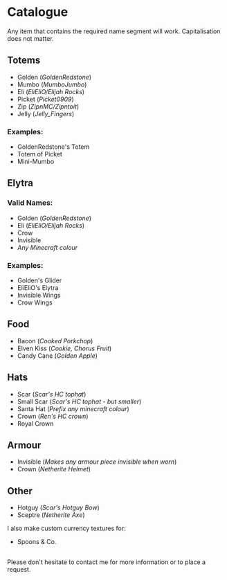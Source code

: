 # Catalogue

Any item that contains the required name segment will work.
Capitalisation does not matter.

## Totems
- Golden
  (*GoldenRedstone*)
- Mumbo
  (*MumboJumbo*)
- Eli
  (*EliEliO/Elijah Rocks*)
- Picket
  (*Picket0909*)
- Zip
  (*ZipnMC/Zipntoit*)
- Jelly
  (*Jelly_Fingers*)

### Examples:
- GoldenRedstone's Totem
- Totem of Picket
- Mini-Mumbo

## Elytra
### Valid Names:
- Golden
  (*GoldenRedstone*)
- Eli
  (*EliEliO/Elijah Rocks*)
- Crow
- Invisible
- *Any Minecraft colour*

### Examples:
- Golden's Glider
- EliEliO's Elytra
- Invisible Wings
- Crow Wings

## Food
- Bacon
  (*Cooked Porkchop*)
- Elven Kiss
  (*Cookie,
   Chorus Fruit*)
- Candy Cane
  (*Golden Apple*)

## Hats
- Scar
  (*Scar's HC tophat*)
- Small Scar
  (*Scar's HC tophat - but smaller*)
- Santa Hat
  (*Prefix any minecraft colour*)
- Crown
  (*Ren's HC crown*)
- Royal Crown

## Armour
- Invisible
  (*Makes any armour piece invisible when worn*)
- Crown
  (*Netherite Helmet*)

## Other
- Hotguy
  (*Scar's Hotguy Bow*)
- Sceptre
  (*Netherite Axe*)

I also make custom currency textures for:
- Spoons & Co.

##
Please don't hesitate to contact me for more information or to place a request.

